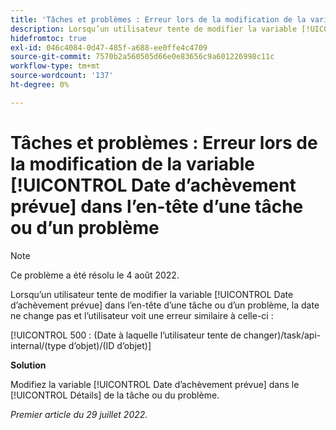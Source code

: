 ```yaml
---
title: 'Tâches et problèmes : Erreur lors de la modification de la variable [!UICONTROL Date d’achèvement prévue] dans l''en-tête d''une tâche ou d''un problème'''
description: Lorsqu’un utilisateur tente de modifier la variable [!UICONTROL Date d’achèvement prévue] dans l’en-tête d’une tâche ou d’un problème, la date ne change pas et l’utilisateur voit une erreur.
hidefromtoc: true
exl-id: 046c4084-0d47-485f-a688-ee0ffe4c4709
source-git-commit: 7570b2a560505d66e0e83656c9a601226998c11c
workflow-type: tm+mt
source-wordcount: '137'
ht-degree: 0%

---
```


# Tâches et problèmes : Erreur lors de la modification de la variable [!UICONTROL Date d’achèvement prévue] dans l’en-tête d’une tâche ou d’un problème

>[!NOTE]
>
>Ce problème a été résolu le 4 août 2022.

Lorsqu’un utilisateur tente de modifier la variable [!UICONTROL Date d’achèvement prévue] dans l’en-tête d’une tâche ou d’un problème, la date ne change pas et l’utilisateur voit une erreur similaire à celle-ci :

[!UICONTROL 500 : (Date à laquelle l’utilisateur tente de changer)/task/api-internal/(type d’objet)/(ID d’objet)]

**Solution**

Modifiez la variable [!UICONTROL Date d’achèvement prévue] dans le [!UICONTROL Détails] de la tâche ou du problème.

_Premier article du 29 juillet 2022._
